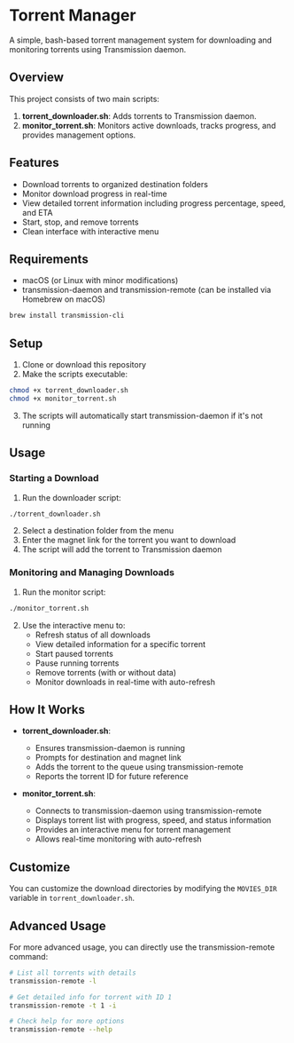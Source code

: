 # Torrent Manager

A simple, bash-based torrent management system for downloading and monitoring torrents using Transmission daemon.

## Overview

This project consists of two main scripts:

1. **torrent_downloader.sh**: Adds torrents to Transmission daemon.
2. **monitor_torrent.sh**: Monitors active downloads, tracks progress, and provides management options.

## Features

- Download torrents to organized destination folders
- Monitor download progress in real-time
- View detailed torrent information including progress percentage, speed, and ETA
- Start, stop, and remove torrents
- Clean interface with interactive menu

## Requirements

- macOS (or Linux with minor modifications)
- transmission-daemon and transmission-remote (can be installed via Homebrew on macOS)

```bash
brew install transmission-cli
```

## Setup

1. Clone or download this repository
2. Make the scripts executable:

```bash
chmod +x torrent_downloader.sh
chmod +x monitor_torrent.sh
```

3. The scripts will automatically start transmission-daemon if it's not running

## Usage

### Starting a Download

1. Run the downloader script:

```bash
./torrent_downloader.sh
```

2. Select a destination folder from the menu
3. Enter the magnet link for the torrent you want to download
4. The script will add the torrent to Transmission daemon

### Monitoring and Managing Downloads

1. Run the monitor script:

```bash
./monitor_torrent.sh
```

2. Use the interactive menu to:
   - Refresh status of all downloads
   - View detailed information for a specific torrent
   - Start paused torrents
   - Pause running torrents
   - Remove torrents (with or without data)
   - Monitor downloads in real-time with auto-refresh

## How It Works

- **torrent_downloader.sh**:
  - Ensures transmission-daemon is running
  - Prompts for destination and magnet link
  - Adds the torrent to the queue using transmission-remote
  - Reports the torrent ID for future reference

- **monitor_torrent.sh**:
  - Connects to transmission-daemon using transmission-remote
  - Displays torrent list with progress, speed, and status information
  - Provides an interactive menu for torrent management
  - Allows real-time monitoring with auto-refresh

## Customize

You can customize the download directories by modifying the `MOVIES_DIR` variable in `torrent_downloader.sh`.

## Advanced Usage

For more advanced usage, you can directly use the transmission-remote command:

```bash
# List all torrents with details
transmission-remote -l

# Get detailed info for torrent with ID 1
transmission-remote -t 1 -i

# Check help for more options
transmission-remote --help
```